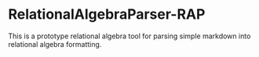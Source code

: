 # RelationalAlgebraParser-RAP
This is a prototype relational algebra tool for parsing simple markdown into relational algebra formatting.

